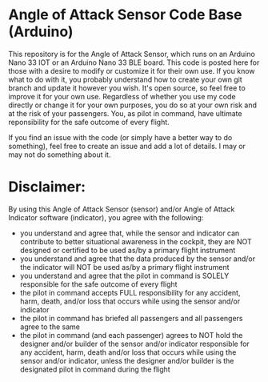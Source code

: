 # Angle of Attack Sensor Code Base (Arduino)
This repository is for the Angle of Attack Sensor, which runs on an Arduino Nano 33 IOT or an Arduino Nano 33 BLE board. This code is posted here for those with a desire to modify or customize it for their own use. If you know what to do with it, you probably understand how to create your own git branch and update it however you wish. It's open source, so feel free to improve it for your own use. Regardless of whether you use my code directly or change it for your own purposes, you do so at your own risk and at the risk of your passengers. You, as pilot in command, have ultimate reponsibility for the safe outcome of every flight. 

If you find an issue with the code (or simply have a better way to do something), feel free to create an issue and add a lot of details. I may or may not do something about it. 

# Disclaimer:
By using this Angle of Attack Sensor (sensor) and/or Angle of Attack Indicator software (indicator), you agree with the following:
- you understand and agree that, while the sensor and indicator can contribute to better situational awareness in the cockpit, they are NOT designed or certified to be used as/by a primary flight instrument
- you understand and agree that the data produced by the sensor and/or the indicator will NOT be used as/by a primary flight instrument
- you understand and agree that the pilot in command is SOLELY responsible for the safe outcome of every flight
- the pilot in command accepts FULL responsibility for any accident, harm, death, and/or loss that occurs while using the sensor and/or indicator
- the pilot in command has briefed all passengers and all passengers agree to the same
- the pilot in command (and each passenger) agrees to NOT hold the designer and/or builder of the sensor and/or indicator responsible for any accident, harm, death and/or loss that occurs while using the sensor and/or indicator, unless the designer and/or builder is the designated pilot in command during the flight
